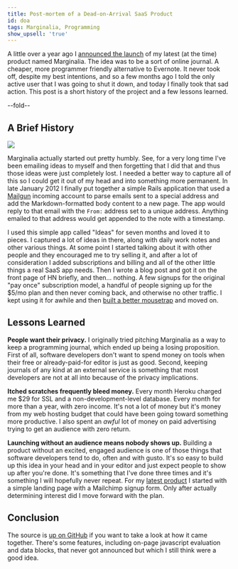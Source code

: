 ```yaml
---
title: Post-mortem of a Dead-on-Arrival SaaS Product
id: doa
tags: Marginalia, Programming
show_upsell: 'true'
---
```


A little over a year ago I [announced the launch](/announcing-marginalia) of my latest (at the time) product named Marginalia. The idea was to be a sort of online journal. A cheaper, more programmer friendly alternative to Evernote. It never took off, despite my best intentions, and so a few months ago I told the only active user that I was going to shut it down, and today I finally took that sad action. This post is a short history of the project and a few lessons learned.

--fold--

## A Brief History

<img src="https://d2s7foagexgnc2.cloudfront.net/files/e36d73e5075e0eb8456f/create_note.png">

Marginalia actually started out pretty humbly. See, for a very long time I've been emailing ideas to myself and then forgetting that I did that and thus those ideas were just completely lost. I needed a better way to capture all of this so I could get it out of my head and into something more permanent. In late January 2012 I finally put together a simple Rails application that used a [Mailgun](http://www.mailgun.com) incoming account to parse emails sent to a special address and add the Markdown-formatted body content to a new page. The app would reply to that email with the `From:` address set to a unique address. Anything emailed to that address would get appended to the note with a timestamp.

I used this simple app called "Ideas" for seven months and loved it to pieces. I captured a lot of ideas in there, along with daily work notes and other various things. At some point I started talking about it with other people and they encouraged me to try selling it, and after a lot of consideration I added subscriptions and billing and all of the other little things a real SaaS app needs. Then I wrote a blog post and got it on the front page of HN briefly, and then... nothing. A few signups for the original "pay once" subscription model, a handful of people signing up for the $5/mo plan and then never coming back, and otherwise no other traffic. I kept using it for awhile and then [built a better mousetrap](/git-backed-personal-markdown-wiki) and moved on.

## Lessons Learned

**People want their privacy.** I originally tried pitching Marginalia as a way to keep a programming journal, which ended up being a losing proposition. First of all, software developers don't want to spend money on tools when their free or already-paid-for editor is just as good. Second, keeping journals of any kind at an external service is something that most developers are not at all into because of the privacy implications.

**Itched scratches frequently bleed money.** Every month Heroku charged me $29 for SSL and a non-development-level database. Every month for more than a year, with zero income. It's not a lot of money but it's money from my web hosting budget that could have been going toward something more productive. I also spent an *awful* lot of money on paid advertising trying to get an audience with zero return.

**Launching without an audience means nobody shows up.** Building a product without an excited, engaged audience is one of those things that software developers tend to do, often and with gusto. It's so easy to build up this idea in your head and in your editor and just expect people to show up after you're done. It's something that I've done three times and it's something I will hopefully never repeat. For my [latest product](/mastering-modern-payments) I started with a simple landing page with a Mailchimp signup form. Only after actually determining interest did I move forward with the plan.

## Conclusion

The source is [up on GitHub](https://github.com/peterkeen/marginalia) if you want to take a look at how it came together. There's some features, including on-page javascript evaluation and data blocks, that never got announced but which I still think were a good idea.